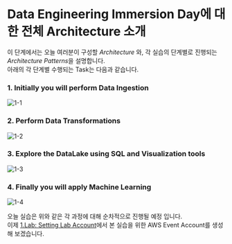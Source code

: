 # Data Engineering Immersion Day에 대한 전체 Architecture 소개

이 단계에서는 오늘 여러분이 구성할 *Architecture* 와, 각 실습의 단계별로 진행되는 *Architecture Patterns*을 설명합니다.\
아래의 각 단계별 수행되는 Task는 다음과 같습니다.

### 1. Initially you will perform Data Ingestion
![1-1](https://user-images.githubusercontent.com/105655711/191056210-1aaaf022-cc6f-4700-959f-eecc34588003.png)

### 2. Perform Data Transformations
![1-2](https://user-images.githubusercontent.com/105655711/191056398-6f3585e1-325b-4ed6-a0ca-627142083d29.png)

### 3. Explore the DataLake using SQL and Visualization tools
![1-3](https://user-images.githubusercontent.com/105655711/191056419-a07c703a-7206-4d4b-92cd-5da4a5a592a5.png)

### 4. Finally you will apply Machine Learning
![1-4](https://user-images.githubusercontent.com/105655711/191056429-6afcd88d-5702-44b0-b067-88a44c6701e1.png)

오늘 실습은 위와 같은 각 과정에 대해 순차적으로 진행될 예정 입니다.\
이제 [1.Lab: Setting Lab Account](../detail/1.Lab:SettingLabAccount.md)에서 본 실습을 위한 AWS Event Account를 생성해 보겠습니다.

